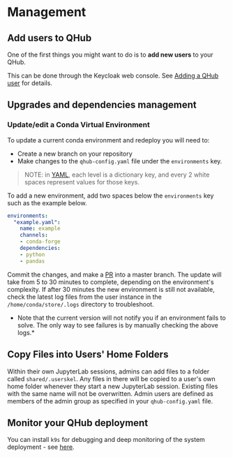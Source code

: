 # Management

## Add users to QHub

One of the first things you might want to do is to **add new users** to your QHub.

This can be done through the Keycloak web console. See [Adding a QHub user](https://docs.qhub.dev/en/stable/source/installation/login.html#adding-a-qhub-user) for details.

## Upgrades and dependencies management

### Update/edit a Conda Virtual Environment

To update a current conda environment and redeploy you will need to:

- Create a new branch on your repository
- Make changes to the `qhub-config.yaml` file under the `environments` key.

> NOTE: in [YAML](https://yaml.org/spec/1.2/spec.html#mapping//), each level is a dictionary key, and every 2 white spaces represent values for those keys.

To add a new environment, add two spaces below the `environments` key such as the example below.

```yaml
environments:
  "example.yaml":
    name: example
    channels:
    - conda-forge
    dependencies:
    - python
    - pandas
```

Commit the changes, and make a [PR](https://docs.github.com/en/github/collaborating-with-issues-and-pull-requests/creating-a-pull-request) into a master branch. The update will
take from 5 to 30 minutes to complete, depending on the environment's complexity. If after 30 minutes the new environment is still not available, check the latest log files from
the user instance in the `/home/conda/store/.logs` directory to troubleshoot.

- Note that the current version will not notify you if an environment fails to solve. The only way to see failures is by manually checking the above logs.\*

## Copy Files into Users' Home Folders

Within their own JupyterLab sessions, admins can add files to a folder called `shared/.userskel`. Any files in there will be copied to a user's own home folder whenever they start
a new JupyterLab session. Existing files with the same name will not be overwritten. Admin users are defined as members of the admin group as specified in your `qhub-config.yaml`
file.

## Monitor your QHub deployment

You can install `k9s` for debugging and deep monitoring of the system deployment - see [here](../admin_guide/troubleshooting.md).
